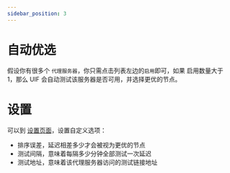 ```yaml
---
sidebar_position: 3
---
```


# 自动优选

假设你有很多个 `代理服务器`，你只需点击列表左边的`启用`即可，如果 启用数量大于 1，那么 UIF 会自动测试该服务器是否可用，并选择更优的节点。

# 设置

可以到 [设置页面](https://uiforfreedom.github.io/#/settings/uif)，设置自定义选项：

- 排序误差，延迟相差多少才会被视为更优的节点
- 测试间隔，意味着每隔多少分钟全部测试一次延迟
- 测试地址，意味着该代理服务器访问的测试链接地址
